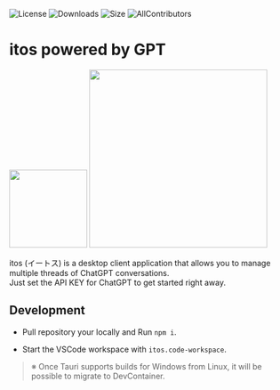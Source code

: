 ![License](https://img.shields.io/github/license/Mikoshiba-Kyu/Tauri-itos)
![Downloads](https://img.shields.io/github/downloads/Mikoshiba-Kyu/Tauri-itos/total)
![Size](https://img.shields.io/github/languages/code-size/Mikoshiba-Kyu/Tauri-itos)
![AllContributors](https://img.shields.io/github/all-contributors/Mikoshiba-Kyu/Tauri-itos/main)


# itos powered by GPT

<img src="https://github.com/Mikoshiba-Kyu/Tauri-itos/assets/40236427/1037a411-63f9-4f33-b31f-abdbcc94a576" width="140px">

<img src="https://github.com/Mikoshiba-Kyu/Tauri-itos/assets/40236427/c66700ab-25ab-4a87-9c24-48322f321a89" width="320px">

itos (イートス) is a desktop client application that allows you to manage multiple threads of ChatGPT conversations.  
Just set the API KEY for ChatGPT to get started right away.




## Development

* Pull repository your locally and Run `npm i`.

* Start the VSCode workspace with `itos.code-workspace`.

> ※ Once Tauri supports builds for Windows from Linux, it will be possible to migrate to DevContainer.
